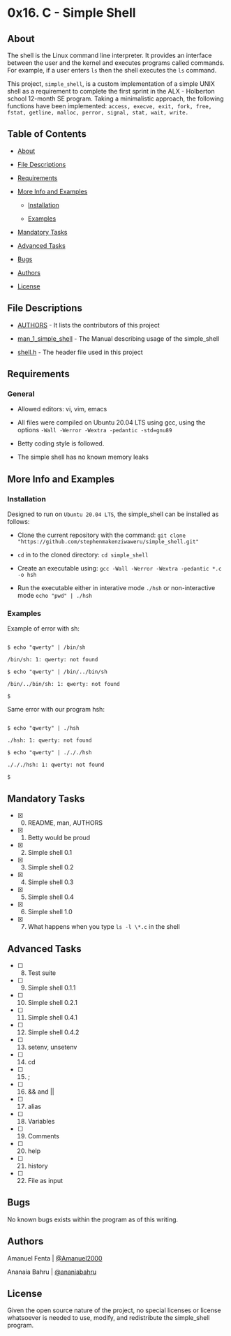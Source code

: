 # 0x16. C - Simple Shell

## About

The shell is the Linux command line interpreter. It provides an interface between the user and the kernel and executes programs called commands. For example, if a user enters `ls` then the shell executes the `ls` command.



This project, `simple_shell`, is a custom implementation of a simple UNIX shell as a requirement to complete the first sprint in the ALX - Holberton school 12-month SE program. Taking a minimalistic approach, the following functions have been implemented: `access, execve, exit, fork, free, fstat, getline, malloc, perror, signal, stat, wait, write.`



## Table of Contents

* [About](#About)

* [File Descriptions](#File-Descriptions)

* [Requirements](#Requirements)

* [More Info and Examples](#More-Info-and-Examples)

	* [Installation](#Installation)

	* [Examples](#Examples)

* [Mandatory Tasks](#Mandatory-Tasks)

* [Advanced Tasks](#Advanced-Tasks)

* [Bugs](#Bugs)

* [Authors](Authors)

* [License](#License)



## File Descriptions

* [AUTHORS](AUTHORS) - It lists the contributors of this project

* [man_1_simple_shell](man_1_simple_shell) - The Manual describing usage of the simple_shell

* [shell.h](shell.h) - The header file used in this project



## Requirements

### General

 - Allowed editors: vi, vim, emacs

 - All files were compiled on Ubuntu 20.04 LTS using gcc, using the options `-Wall -Werror -Wextra -pedantic -std=gnu89`

 - Betty coding style is followed.

 - The simple shell has no known memory leaks



## More Info and Examples

### Installation

Designed to run on `Ubuntu 20.04 LTS`, the simple_shell can be installed as follows:

 * Clone the current repository with the command: ```git clone "https://github.com/stephenmakenziwaweru/simple_shell.git"```

 * `cd` in to the cloned directory: ```cd simple_shell```

 * Create an executable using: ```gcc -Wall -Werror -Wextra -pedantic *.c -o hsh```

 * Run the executable either in interative mode `./hsh` or non-interactive mode `echo "pwd" | ./hsh`



### Examples

Example of error with sh:

```

$ echo "qwerty" | /bin/sh

/bin/sh: 1: qwerty: not found

$ echo "qwerty" | /bin/../bin/sh

/bin/../bin/sh: 1: qwerty: not found

$

```

Same error with our program hsh:

```

$ echo "qwerty" | ./hsh

./hsh: 1: qwerty: not found

$ echo "qwerty" | ./././hsh

./././hsh: 1: qwerty: not found

$

```

## Mandatory Tasks

 - [x] 0. README, man, AUTHORS

 - [x] 1. Betty would be proud

 - [x] 2. Simple shell 0.1

 - [x] 3. Simple shell 0.2

 - [x] 4. Simple shell 0.3

 - [x] 5. Simple shell 0.4

 - [x] 6. Simple shell 1.0

 - [x] 7. What happens when you type `ls -l \*.c` in the shell

## Advanced Tasks

 - [ ] 8. Test suite

 - [ ] 9. Simple shell 0.1.1

 - [ ] 10. Simple shell 0.2.1

 - [ ] 11. Simple shell 0.4.1

 - [ ] 12. Simple shell 0.4.2

 - [ ] 13. setenv, unsetenv

 - [ ] 14. cd

 - [ ] 15. ;

 - [ ] 16. && and ||

 - [ ] 17. alias

 - [ ] 18. Variables

 - [ ] 19. Comments

 - [ ] 20. help

 - [ ] 21. history

 - [ ] 22. File as input 

## Bugs

No known bugs exists within the program as of this writing.



## Authors

Amanuel Fenta | [@Amanuel2000](https://github.com/Amanuel2000)



Ananaia Bahru | [@ananiabahru](https://github.com/ananiabahru)



## License

Given the open source nature of the project, no special licenses or license whatsoever is needed to use, modify, and redistribute the simple_shell program.
